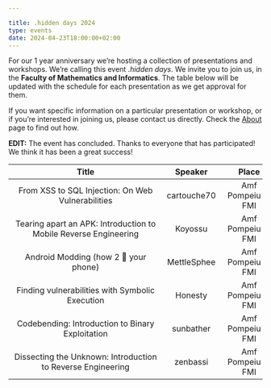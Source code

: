 ```yaml
---

title: .hidden days 2024
type: events
date: 2024-04-23T18:00:00+02:00
---
```


For our 1 year anniversary we’re hosting a collection of presentations and workshops. We’re calling this event *.hidden days*. We invite you to join us, in the __Faculty of Mathematics and Informatics__. The table below will be updated with the schedule for each presentation as we get approval for them.

If you want specific information on a particular presentation or workshop, or if you’re interested in joining us, please contact us directly. Check the [About](/about) page to find out how.

**EDIT:** The event has concluded. Thanks to everyone that has participated! We think it has been a great success!

| Title <div style="width:290px"></div> | Speaker <div style="width:90px"></div> | Place <div style="width:100px"></div> | Datetime <div style="width:150px"></div> | Slides <div style="width:40px"></div> |
| :---: | :-----: |:------------------------------------:| :------: | :----: |
| From XSS to SQL Injection: On Web Vulnerabilities | cartouche70 | Amf Pompeiu @ FMI | 22 May 2024 18:00 | [Link](https://docs.google.com/presentation/d/11UCyghqKup5OR8TH1RB75hAfLRYorJuPXzjgIdfP7fE/edit?usp=sharing) |
| Tearing apart an APK: Introduction to Mobile Reverse Engineering | Koyossu | Amf Pompeiu @ FMI | 21 May 2024 18:00 | [Link](https://docs.google.com/presentation/d/1jjQ7ku8t1AqS1jrDP5hiXXmtO0gpjPupUtmYJCVsu8Q/edit?usp=sharing) |
| Android Modding (how 2 🧱 your phone) | MettleSphee | Amf Pompeiu @ FMI | 14 May 2024 18:15 | [Link](https://docs.google.com/presentation/d/1sX4SL64gJeqD6HK9VuCCKKmWTsBGQ0tk167o2sEkV-s/edit?usp=sharing) |
| Finding vulnerabilities with Symbolic Execution | Honesty | Amf Pompeiu @ FMI | 29 Apr 2024 18:00 | [Link](https://docs.google.com/presentation/d/1DF5qNXU4qqbUgPOlzjYeCCSvzdgyRr88epN4atRgGMc/edit?usp=sharing) |
| Codebending: Introduction to Binary Exploitation | sunbather | Amf Pompeiu @ FMI | 24 Apr 2024 18:00 | [Link](https://docs.google.com/presentation/d/1H1jfutKSter7UFtRmciRgn3QCBCej-o84l6MS-XXMvQ/edit?usp=sharing) |
| Dissecting the Unknown: Introduction to Reverse Engineering | zenbassi | Amf Pompeiu @ FMI | 23 Apr 2024 18:00 | [Link](https://docs.google.com/presentation/d/1__mQ4fDVBDJshSXbMCwh6L5ACbZPffFDWExjdsCUhT4/edit?usp=sharing) |

